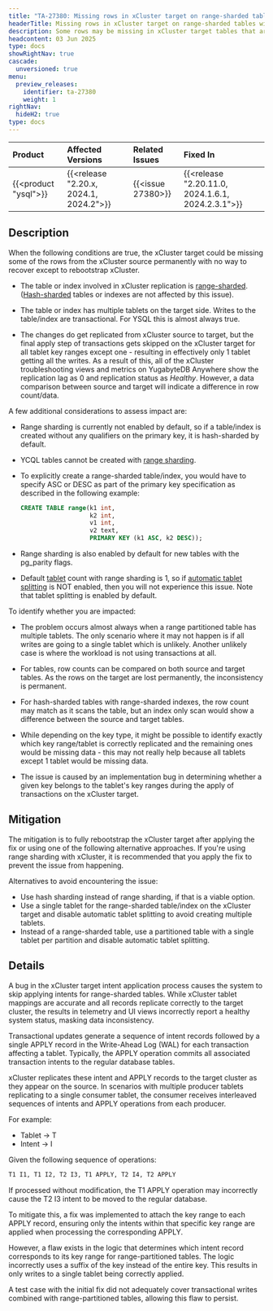 ```yaml
---
title: "TA-27380: Missing rows in xCluster target on range-sharded tables with multiple tablets"
headerTitle: Missing rows in xCluster target on range-sharded tables with multiple tablets
description: Some rows may be missing in xCluster target tables that are range-sharded with multiple tablets, potentially causing data inconsistency in cross-cluster replication.
headcontent: 03 Jun 2025
type: docs
showRightNav: true
cascade:
  unversioned: true
menu:
  preview_releases:
    identifier: ta-27380
    weight: 1
rightNav:
  hideH2: true
type: docs
---
```


|          Product           |  Affected Versions  |  Related Issues   | Fixed In |
| :------------------------- | :------------------ | :---------------- | :------- |
| {{<product "ysql">}}       | {{<release "2.20.x, 2024.1, 2024.2">}} | {{<issue 27380>}} | {{<release "2.20.11.0, 2024.1.6.1, 2024.2.3.1">}}  |

## Description

When the following conditions are true, the xCluster target could be missing some of the rows from the xCluster source permanently with no way to recover except to rebootstrap xCluster.

- The table or index involved in xCluster replication is [range-sharded](../../../architecture/docdb-sharding/tablet-splitting/#range-sharded-tables). ([Hash-sharded](../../../architecture/docdb-sharding/tablet-splitting/#hash-sharded-tables) tables or indexes are not affected by this issue).

- The table or index has multiple tablets on the target side. Writes to the table/index are transactional. For YSQL this is almost always true.

- The changes do get replicated from xCluster source to target, but the final apply step of transactions gets skipped on the xCluster target for all tablet key ranges except one - resulting in effectively only 1 tablet getting all the writes. As a result of this, all of the xCluster troubleshooting views and metrics on YugabyteDB Anywhere show the replication lag as 0 and replication status as _Healthy_. However, a data comparison between source and target will indicate a difference in row count/data.

A few additional considerations to assess impact are:

- Range sharding is currently not enabled by default, so if a table/index is created without any qualifiers on the primary key, it is hash-sharded by default.

- YCQL tables cannot be created with [range sharding](../../../architecture/docdb-sharding/sharding/#range-sharding).

- To explicitly create a range-sharded table/index, you would have to specify ASC or DESC as part of the primary key specification as described in the following example:

  ```sql
  CREATE TABLE range(k1 int,
                     k2 int,
                     v1 int,
                     v2 text,
                     PRIMARY KEY (k1 ASC, k2 DESC));
  ```

- Range sharding is also enabled by default for new tables with the pg_parity flags.
- Default [tablet](../../../architecture/key-concepts/#tablet) count with range sharding is 1, so if [automatic tablet splitting](../../../architecture/docdb-sharding/tablet-splitting/#automatic-tablet-splitting) is NOT enabled, then you will not experience this issue. Note that tablet splitting is enabled by default.

To identify whether you are impacted:

- The problem occurs almost always when a range partitioned table has multiple tablets. The only scenario where it may not happen is if all writes are going to a single tablet which is unlikely. Another unlikely case is where the workload is not using transactions at all.

- For tables, row counts can be compared on both source and target tables. As the rows on the target are lost permanently, the inconsistency is permanent.

- For hash-sharded tables with range-sharded indexes, the row count may match as it scans the table, but an index only scan would show a difference between the source and target tables.

- While depending on the key type, it might be possible to identify exactly which key range/tablet is correctly replicated and the remaining ones would be missing data - this may not really help because all tablets except 1 tablet would be missing data.

- The issue is caused by an implementation bug in determining whether a given key belongs to the tablet's key ranges during the apply of transactions on the xCluster target.

## Mitigation

The mitigation is to fully rebootstrap the xCluster target after applying the fix or using one of the following alternative approaches. If you're using range sharding with xCluster, it is recommended that you apply the fix to prevent the issue from happening.

Alternatives to avoid encountering the issue:

- Use hash sharding instead of range sharding, if that is a viable option.
- Use a single tablet for the range-sharded table/index on the xCluster target and disable automatic tablet splitting to avoid creating multiple tablets.
- Instead of a range-sharded table, use a partitioned table with a single tablet per partition and disable automatic tablet splitting.

## Details

A bug in the xCluster target intent application process causes the system to skip applying intents for range-sharded tables. While xCluster tablet mappings are accurate and all records replicate correctly to the target cluster, the results in telemetry and UI views incorrectly report a healthy system status, masking data inconsistency.

Transactional updates generate a sequence of intent records followed by a single APPLY record in the Write-Ahead Log (WAL) for each transaction affecting a tablet. Typically, the APPLY operation commits all associated transaction intents to the regular database tables.

xCluster replicates these intent and APPLY records to the target cluster as they appear on the source. In scenarios with multiple producer tablets replicating to a single consumer tablet, the consumer receives interleaved sequences of intents and APPLY operations from each producer.

For example:

- Tablet -> T
- Intent -> I

Given the following sequence of operations:

```sql
T1 I1, T1 I2, T2 I3, T1 APPLY, T2 I4, T2 APPLY
```

If processed without modification, the T1 APPLY operation may incorrectly cause the T2 I3 intent to be moved to the regular database.

To mitigate this, a fix was implemented to attach the key range to each APPLY record, ensuring only the intents within that specific key range are applied when processing the corresponding APPLY.

However, a flaw exists in the logic that determines which intent record corresponds to its key range for range-partitioned tables. The logic incorrectly uses a suffix of the key instead of the entire key. This results in only writes to a single tablet being correctly applied.

A test case with the initial fix did not adequately cover transactional writes combined with range-partitioned tables, allowing this flaw to persist.
